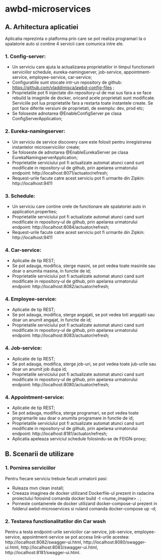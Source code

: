 # awbd-microservices
## A.	 Arhitectura aplicatiei

Aplicatia reprezinta o platforma prin care se pot realiza programari la o spalatorie auto si contine 4 servicii care comunica intre ele.

### 1.	Config-server: 
-	Un serviciu care ajuta la actualizarea proprietatilor in timpul functionarii serviciilor schedule, eureka-namingserver, job-service, appointment-service, employee-service, car-service;
-	Configuratiile sunt stocate intr-un repository de github: https://github.com/vladdimisca/awbd-config-files ;
-	Proprietatile pot fi injectate din repository-ul de mai sus fara a se face rebuild la imaginile de docker, oricand acele proprietati sunt modificate. Serviciile pot lua proprietatile fara a restarta toate instantele create. Se pot face diferite versiuni de proprietati, de exemplu: dev, prod etc;
-	Se foloseste adnotarea @EnableConfigServer pe clasa ConfigServerApplication;

### 2.	Eureka-namingserver:
-	Un serviciu de service discovery care este folosit pentru inregistrarea instantelor microserviciilor create;
-	Se foloseste de adnotarea @EnableEurekaServer pe clasa EurekaNamingserverApplication;
-	Proprietatile serviciului pot fi actualizate automat atunci cand sunt modificate in repository-ul de github, prin apelarea urmatorului endpoint: http://localhost:8071/actuator/refresh;
-	Request-urile facute catre acest serviciu pot fi urmarite din Zipkin: http://localhost:9411

### 3.	Schedule:
-	Un serviciu care contine orele de functionare ale spalatoriei auto in application.properties;
-	Proprietatile serviciului pot fi actualizate automat atunci cand sunt modificate in repository-ul de github, prin apelarea urmatorului endpoint: http://localhost:8084/actuator/refresh;
-	Request-urile facute catre acest serviciu pot fi urmarite din Zipkin: http://localhost:9411

### 4.	Car-service:
-	Aplicatie de tip REST;
-	Se pot adauga, modifica, sterge masini, se pot vedea toate masinile sau doar o anumita masina, in functie de id;
-	Proprietatile serviciului pot fi actualizate automat atunci cand sunt modificate in repository-ul de github, prin apelarea urmatorului endpoint: http://localhost:8082/actuator/refresh;


### 4.	Employee-service:
-	Aplicatie de tip REST;
-	Se pot adauga, modifica, sterge angajati, se pot vedea toti angajatii sau doar un anumit angajat, in functie de id;
-	Proprietatile serviciului pot fi actualizate automat atunci cand sunt modificate in repository-ul de github, prin apelarea urmatorului endpoint: http://localhost:8083/actuator/refresh;


### 4.	Job-service:
-	Aplicatie de tip REST;
-	Se pot adauga, modifica, sterge job-uri, se pot vedea toate jub-urile sau doar un anumit job dupa id;
-	Proprietatile serviciului pot fi actualizate automat atunci cand sunt modificate in repository-ul de github, prin apelarea urmatorului endpoint: http://localhost:8080/actuator/refresh;


### 4.	Appointment-service:
-	Aplicatie de tip REST;
-	Se pot adauga, modifica, sterge programari, se pot vedea toate programarile sau doar o anumita programare in functie de id;
-	Proprietatile serviciului pot fi actualizate automat atunci cand sunt modificate in repository-ul de github, prin apelarea urmatorului endpoint: http://localhost:8181/actuator/refresh;
-	Aplicatia apeleaza serviciul schedule folosindu-se de FEIGN-proxy;

## B.	Scenarii de utilizare

### 1.	Pornirea serviciilor
Pentru fiecare serviciu trebuie facuti urmatorii pasi:
-	Ruleaza mvn clean install;
-	Creeaza imaginea de docker utilizand Dockerfile-ul prezent in radacina proiectului folosind comanda docker build -t <nume_imagine> . ;
-   Porneste containerele de docker utilizand docker-compose-ul prezent in folderul awbd-microservices si ruland comanda docker-compose up -d;

### 2.	Testarea functionalitatilor din Car wash
Pentru a testa endpoint-urile serviciilor car-service, job-service, employee-service, appointment-service se pot accesa link-urile acestea: http://localhost:8082/swagger-ui.html, http://localhost:8080/swagger-ui.html, http://localhost:8083/swagger-ui.html, http://localhost:8181/swagger-ui.html. 
